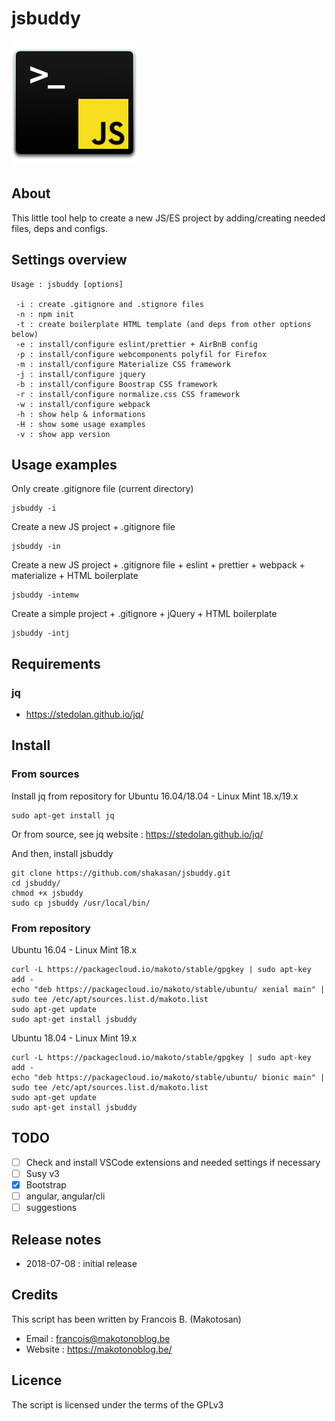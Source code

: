 # jsbuddy

![jsbuddy](pics/logo.png)

## About

This little tool help to create a new JS/ES project by adding/creating needed files, deps and configs.

## Settings overview

```shell
Usage : jsbuddy [options]

 -i : create .gitignore and .stignore files
 -n : npm init
 -t : create boilerplate HTML template (and deps from other options below)
 -e : install/configure eslint/prettier + AirBnB config
 -p : install/configure webcomponents polyfil for Firefox
 -m : install/configure Materialize CSS framework
 -j : install/configure jquery
 -b : install/configure Boostrap CSS framework
 -r : install/configure normalize.css CSS framework
 -w : install/configure webpack
 -h : show help & informations
 -H : show some usage examples
 -v : show app version
```

## Usage examples

Only create .gitignore file (current directory)

```shell
jsbuddy -i
```

Create a new JS project + .gitignore file

```shell
jsbuddy -in
```

Create a new JS project + .gitignore file + eslint + prettier + webpack + materialize + HTML boilerplate

```shell
jsbuddy -intemw
```

Create a simple project + .gitignore + jQuery + HTML boilerplate

```shell
jsbuddy -intj
```

## Requirements

### jq

- https://stedolan.github.io/jq/

## Install

### From sources

Install jq from repository for Ubuntu 16.04/18.04 - Linux Mint 18.x/19.x

```shell
sudo apt-get install jq
```

Or from source, see jq website : https://stedolan.github.io/jq/

And then, install jsbuddy

```shell
git clone https://github.com/shakasan/jsbuddy.git
cd jsbuddy/
chmod +x jsbuddy
sudo cp jsbuddy /usr/local/bin/
```

### From repository

Ubuntu 16.04 - Linux Mint 18.x

```shell
curl -L https://packagecloud.io/makoto/stable/gpgkey | sudo apt-key add -
echo "deb https://packagecloud.io/makoto/stable/ubuntu/ xenial main" | sudo tee /etc/apt/sources.list.d/makoto.list
sudo apt-get update
sudo apt-get install jsbuddy
```

Ubuntu 18.04 - Linux Mint 19.x

```shell
curl -L https://packagecloud.io/makoto/stable/gpgkey | sudo apt-key add -
echo "deb https://packagecloud.io/makoto/stable/ubuntu/ bionic main" | sudo tee /etc/apt/sources.list.d/makoto.list
sudo apt-get update
sudo apt-get install jsbuddy
```

## TODO

- [ ] Check and install VSCode extensions and needed settings if necessary
- [ ] Susy v3
- [x] Bootstrap
- [ ] angular, angular/cli
- [ ] suggestions

## Release notes

- 2018-07-08 : initial release

## Credits

This script has been written by Francois B. (Makotosan)

- Email : francois@makotonoblog.be
- Website : https://makotonoblog.be/

## Licence

The script is licensed under the terms of the GPLv3
